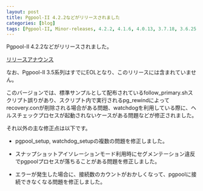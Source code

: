 ```yaml
---
layout: post
title: Pgpool-II 4.2.2などがリリースされました
categories: [blog]
tags: [Pgpool-II, Minor-releases, 4.2.2, 4.1.6, 4.0.13, 3.7.18, 3.6.25 ]
---
```

Pgpool-II 4.2.2などがリリースされました。

[リリースアナウンス](https://www.pgpool.net/mediawiki/jp/index.php/%E3%83%A1%E3%82%A4%E3%83%B3%E3%83%9A%E3%83%BC%E3%82%B8#Pgpool-II_4.2.2.2C_4.1.6.2C_4.0.13.2C_3.7.18.2C_3.6.25_.E3.81.8C.E3.83.AA.E3.83.AA.E3.83.BC.E3.82.B9.E3.81.95.E3.82.8C.E3.81.BE.E3.81.97.E3.81.9F_.282021.2F02.2F18.29)

なお、Pgpool-II 3.5系列はすでにEOLとなり、このリリースには含まれていません。

このバージョンでは、標準サンプルとして配布されているfollow_primary.shスクリプト誤りがあり、スクリプト内で実行されるpg_rewindによってrecovery.conが削除される場合がある問題、watchdogを利用している際に、ヘルスチェックプロセスが起動されないケースがある問題などが修正されました。

それ以外の主な修正点は以下です。

- pgpool_setup, watchdog_setupの複数の問題を修正しました。

- スナップショットアイソレーションモード利用時にセグメンテーション違反でpgpoolプロセスが落ちることがある問題を修正しました。

- エラーが発生した場合に、接続数のカウントがおかしくなって、pgpoolに接続できなくなる問題を修正しました。
